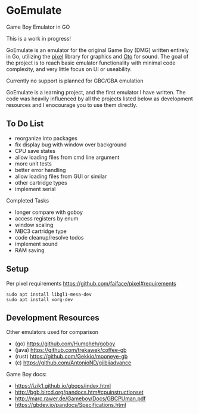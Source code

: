 # GoEmulate
Game Boy Emulator in GO

This is a work in progress!

GoEmulate is an emulator for the original Game Boy (DMG) written entirely in Go, utilizing the [pixel](https://github.com/faiface/pixel) library for graphics and [Oto](https://github.com/ebitengine/oto) for sound. The goal of the project is to reach basic emulator functionality with minimal code complexity, and very little focus on UI or useability.

Currently no support is planned for GBC/GBA emulation

GoEmulate is a learning project, and the first emulator I have written. The code was heavily influenced by all the projects listed below as development resources and I enocourage you to use them directly.


To Do List
----------
- reorganize into packages
- fix display bug with window over background
- CPU save states
- allow loading files from cmd line argument
- more unit tests
- better error handling
- allow loading files from GUI or similar
- other cartridge types
- implement serial

Completed Tasks
- longer compare with goboy
- access registers by enum
- window scaling
- MBC3 cartridge type
- code cleanup/resolve todos
- implement sound
- RAM saving

Setup
-----
Per pixel requirements https://github.com/faiface/pixel#requirements
```
sudo apt install libgl1-mesa-dev
sudo apt install xorg-dev
```

Development Resources
---
Other emulators used for comparison
- (go) https://github.com/Humpheh/goboy
- (java) https://github.com/trekawek/coffee-gb
- (rust) https://github.com/Gekkio/mooneye-gb
- (c) https://github.com/AntonioND/giibiiadvance

Game Boy docs:
- https://izik1.github.io/gbops/index.html
- http://bgb.bircd.org/pandocs.htm#cpuinstructionset
- http://marc.rawer.de/Gameboy/Docs/GBCPUman.pdf
- https://gbdev.io/pandocs/Specifications.html
